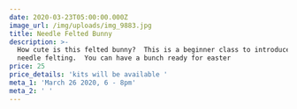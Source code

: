 ```yaml
---
date: 2020-03-23T05:00:00.000Z
image_url: /img/uploads/img_9883.jpg
title: Needle Felted Bunny
description: >-
  How cute is this felted bunny?  This is a beginner class to introduce you to
  needle felting.  You can have a bunch ready for easter 
price: 25
price_details: 'kits will be available '
meta_1: 'March 26 2020, 6 - 8pm'
meta_2: ' '
---
```


